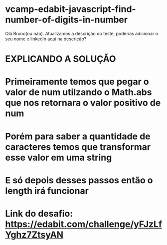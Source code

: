 # vcamp-edabit-javascript-find-number-of-digits-in-number

Olá Bruno(ou não). Atualizamos a descrição do teste, poderias adicionar o seu nome e linkedin aqui na descrição?

# EXPLICANDO A SOLUÇÃO

# Primeiramente temos que pegar o valor de num utilzando o Math.abs que nos retornara o valor positivo de num

# Porém para saber a quantidade de caracteres temos que transformar esse valor em uma string 

# E só depois desses passos então o length irá funcionar

# Link do desafio: https://edabit.com/challenge/yFJzLfYghz7ZtsyAN
